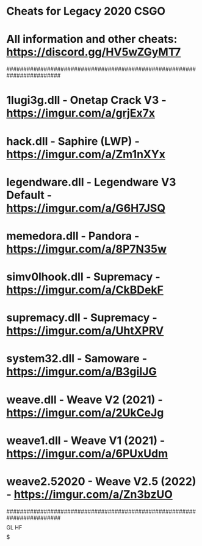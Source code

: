 # Cheats for Legacy 2020 CSGO
# All information and other cheats: https://discord.gg/HV5wZGyMT7
########################################################################
# 1lugi3g.dll - Onetap Crack V3 - https://imgur.com/a/grjEx7x          #
# hack.dll - Saphire (LWP) - https://imgur.com/a/Zm1nXYx               #
# legendware.dll - Legendware V3 Default - https://imgur.com/a/G6H7JSQ #
# memedora.dll - Pandora - https://imgur.com/a/8P7N35w                 #
# simv0lhook.dll - Supremacy - https://imgur.com/a/CkBDekF             #
# supremacy.dll - Supremacy - https://imgur.com/a/UhtXPRV              #
# system32.dll - Samoware - https://imgur.com/a/B3giIJG                #
# weave.dll - Weave V2 (2021) - https://imgur.com/a/2UkCeJg            #
# weave1.dll - Weave V1 (2021) - https://imgur.com/a/6PUxUdm           #
# weave2.52020 - Weave V2.5 (2022) - https://imgur.com/a/Zn3bzUO       #
########################################################################
$$$$$$$$$$$$$$$$$$$$$$$$$$$$ GL HF $$$$$$$$$$$$$$$$$$$$$$$$$$$$$$$$$$$$$
